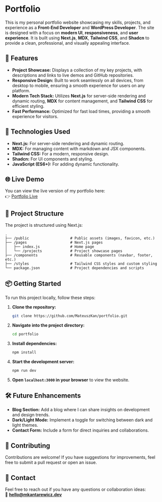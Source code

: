 # Portfolio

This is my personal portfolio website showcasing my skills, projects, and experience as a **Front-End Developer** and **WordPress Developer**. The site is designed with a focus on **modern UI**, **responsiveness**, and **user experience**. It is built using **Next.js**, **MDX**, **Tailwind CSS**, and **Shadcn** to provide a clean, professional, and visually appealing interface.

## 📝 Features

- **Project Showcase:** Displays a collection of my key projects, with descriptions and links to live demos and GitHub repositories.
- **Responsive Design:** Built to work seamlessly on all devices, from desktop to mobile, ensuring a smooth experience for users on any platform.
- **Modern Tech Stack:** Utilizes **Next.js** for server-side rendering and dynamic routing, **MDX** for content management, and **Tailwind CSS** for efficient styling.
- **Fast Performance:** Optimized for fast load times, providing a smooth experience for visitors.

## 🚀 Technologies Used

- **Next.js:** For server-side rendering and dynamic routing.
- **MDX:** For managing content with markdown and JSX components.
- **Tailwind CSS:** For a modern, responsive design.
- **Shadcn:** For UI components and styling.
- **JavaScript (ES6+):** For adding dynamic functionality.

## 🌐 Live Demo

You can view the live version of my portfolio here:  
👉 [Portfolio Live](https://mkantarewicz.dev)

## 📂 Project Structure

The project is structured using Next.js:

```
.
├── /public                   # Public assets (images, favicon, etc.)
├── /pages                    # Next.js pages
│   ├── index.js              # Home page
│   └── /projects             # Project showcase pages
├── /components               # Reusable components (navbar, footer, etc.)
├── /styles                   # Tailwind CSS styles and custom styling
└── package.json              # Project dependencies and scripts
```

## 📦 Getting Started

To run this project locally, follow these steps:

1. **Clone the repository:**

   ```bash
   git clone https://github.com/MateuszKan/portfolio.git
   ```

2. **Navigate into the project directory:**

   ```bash
   cd portfolio
   ```

3. **Install dependencies:**

   ```bash
   npm install
   ```

4. **Start the development server:**

   ```bash
   npm run dev
   ```

5. **Open `localhost:3000` in your browser** to view the website.

## 🛠️ Future Enhancements

- **Blog Section:** Add a blog where I can share insights on development and design trends.
- **Dark/Light Mode:** Implement a toggle for switching between dark and light themes.
- **Contact Form:** Include a form for direct inquiries and collaborations.

## 🤝 Contributing

Contributions are welcome! If you have suggestions for improvements, feel free to submit a pull request or open an issue.

## 📧 Contact

Feel free to reach out if you have any questions or collaboration ideas:  
📧 **[hello@mkantarewicz.dev](mailto:hello@mkantarewicz.dev)**

